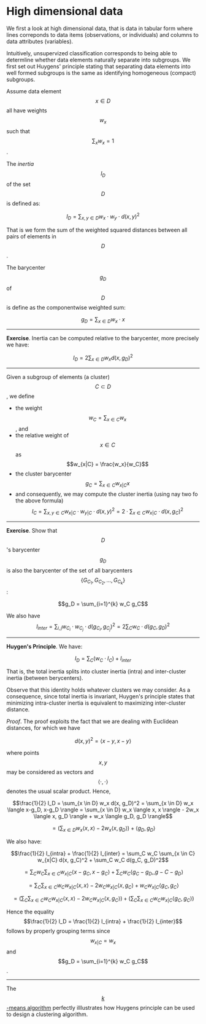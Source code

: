 # High dimensional data

We first a look at high dimensional data, that is data in tabular form where lines correponds to data items (observations, or individuals) and columns to data attributes (variables).

Intuitively, unsupervized classification corresponds to being able to determline whether data elements naturally separate into subgroups.
We first set out Huygens' principle stating that separating data elements into well formed subgroups is the same as identifying homogeneous (compact) subgroups.

Assume data element $$x \in D$$ all have weights $$w_x$$ such that $$\sum_x w_x = 1$$.

The *inertia* $$I_D$$ of the set $$D$$ is defined as:

$$I_D = \sum_{x, y \in D} w_x \cdot w_y \cdot d(x, y)^2$$

That is we form the sum of the weighted squared distances between all pairs of elements in $$D$$.

The barycenter $$g_D$$ of $$D$$ is define as the componentwise weighted sum:

$$g_D = \sum_{x \in D} w_x \cdot x$$

---

**Exercise**. Inertia can be computed relative to the barycenter, more precisely we have:

$$I_D = 2 \sum_{x \in D} w_x d(x, g_D)^2$$

---

Given a subgroup of elements (a cluster) $$C \subset D$$, we define

- the weight $$w_C = \sum_{x \in C} w_x$$, and
- the relative weight of $$x \in C$$ as $$w_{x|C} = \frac{w_x}{w_C}$$
- the cluster barycenter $$g_C = \sum_{x \in C} w_{x|C} x$$
- and consequently, we may compute the cluster inertia (using nay two fo the above formula) $$I_C = \sum_{x, y \in C} w_{x|C} \cdot w_{y|C} \cdot d(x, y)^2 = 2 \cdot \sum_{x \in C} w_{x|C} \cdot d(x, g_C)^2$$

---

**Exercise**. Show that $$D$$'s barycenter $$g_D$$ is also the barycenter of the set of all barycenters $$\{G_{C_1}, G_{C_2}, \ldots, G_{C_k}\}$$:

$$g_D = \sum_{i=1}^{k} w_C g_C$$

We also have $$I_{inter} = \sum_{i, j} w_{C_i} \cdot w_{C_j} \cdot d(g_{C_i}, g_{C_j})^2 = 2 \sum_{C} w_{C} \cdot d(g_C, g_D)^2$$

---


**Huygen's Principle**. We have:

$$I_D = \sum_C (w_C \cdot I_C) + I_{inter}$$

That is, the total inertia splits into cluster inertia (intra) and inter-cluster inertia (between berycenters).

Observe that this identity holds whatever clusters we may consider. As a consequence, since total inertia is invariant, Huygen's principle states that minimizing intra-cluster inertia is equivalent to maximizing inter-cluster distance.

*Proof*. The proof exploits the fact that we are dealing with Euclidean distances, for which we have

$$d(x, y)^2 = \langle x-y, x-y \rangle$$

where points $$x, y$$ may be considered as vectors and $$\langle \cdot, \cdot \rangle$$ denotes the usual scalar product. Hence,

$$\frac{1}{2} I_D = \sum_{x \in D} w_x d(x, g_D)^2 = \sum_{x \in D} w_x \langle x-g_D, x-g_D \rangle
= \sum_{x \in D} w_x \langle x, x \rangle - 2w_x \langle x, g_D \rangle + w_x \langle g_D, g_D \rangle$$

$$= \big( \sum_{x \in D} w_x \langle x, x \rangle - 2w_x \langle x, g_D \rangle \big) + \langle g_D, g_D \rangle$$

We also have:

$$\frac{1}{2} I_{intra} + \frac{1}{2} I_{inter} = \sum_C w_C \sum_{x \in C} w_{x|C} d(x, g_C)^2 + \sum_C w_C d(g_C, g_D)^2$$

$$= \sum_C w_C \sum_{x \in C} w_{x|C} \langle x-g_C, x-g_C \rangle + \sum_C w_C \langle g_C-g_D, , g-C-g_D \rangle$$

$$= \sum_C \sum_{x \in C} w_C w_{x|C} \langle x, x \rangle - 2 w_C w_{x|C} \langle x, g_C \rangle + w_C w_{x|C} \langle g_C, g_C \rangle$$

$$= \big( \sum_C \sum_{x \in C} w_C w_{x|C} \langle x, x \rangle - 2 w_C w_{x|C} \langle x, g_C \rangle \big) + \big( \sum_C \sum_{x \in C} w_C w_{x|C} \langle g_C, g_C \rangle \big)$$

Hence the equality $$\frac{1}{2} I_D = \frac{1}{2} I_{intra} + \frac{1}{2} I_{inter}$$ follows by properly grouping terms since $$w_{x|C} = w_x$$ and $$g_D = \sum_{i=1}^{k} w_C g_C$$.

---

The [$$k$$-means algorithm](./kmeans.md) perfectly illlustrates how Huygens principle can be used to design a clustering algorithm.

